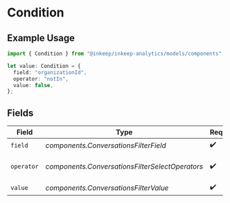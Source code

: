 # Condition

## Example Usage

```typescript
import { Condition } from "@inkeep/inkeep-analytics/models/components";

let value: Condition = {
  field: "organizationId",
  operator: "notIn",
  value: false,
};
```

## Fields

| Field                                           | Type                                            | Required                                        | Description                                     |
| ----------------------------------------------- | ----------------------------------------------- | ----------------------------------------------- | ----------------------------------------------- |
| `field`                                         | *components.ConversationsFilterField*           | :heavy_check_mark:                              | N/A                                             |
| `operator`                                      | *components.ConversationsFilterSelectOperators* | :heavy_check_mark:                              | Available Select Operators                      |
| `value`                                         | *components.ConversationsFilterValue*           | :heavy_check_mark:                              | N/A                                             |